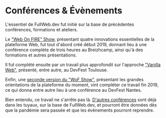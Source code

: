 # Conférences & Évènements

L'essentiel de FullWeb.dev fut initié sur la base de précédentes conférences, formations et ateliers.

Le ["Web On FIRE" Show](./03-wof-v1), présentant quatre innovations essentielles de la plateforme Web, fut tout d'abord créé début 2019, donnant lieu à une conférence complète de trois heures au Breizhcamp, ainsi qu'à des formations et autres présentations.

Il fut complété ensuite par un travail plus approfondit sur l'approche ["Vanilla Web"](./02-vanilla-web), présenté, entre autre, au DevFest Toulouse.

Enfin, une [seconde version du "WoF Show"](./01-wof-v2), présentant les grandes orientations de la plateforme du moment, vint compléter ce travail fin 2019, ce qui donna entre autre lieu à une conférence au DevFest Nantes.

Bien entendu, ce travail ne s'arrête pas là. [D'autres conférences](./futur/) sont déjà dans les tuyaux, sur la base de FullWeb.dev, et pourront être données dès que la pandémie sera passée et que les évènements pourront reprendre.
